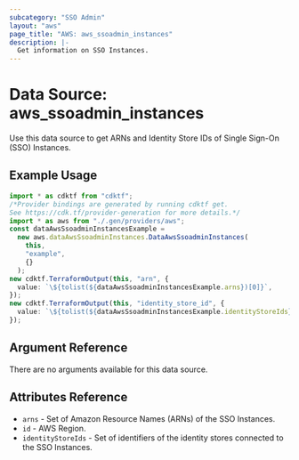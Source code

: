 ```yaml
---
subcategory: "SSO Admin"
layout: "aws"
page_title: "AWS: aws_ssoadmin_instances"
description: |-
  Get information on SSO Instances.
---
```


# Data Source: aws\_ssoadmin\_instances

Use this data source to get ARNs and Identity Store IDs of Single Sign-On (SSO) Instances.

## Example Usage

```typescript
import * as cdktf from "cdktf";
/*Provider bindings are generated by running cdktf get.
See https://cdk.tf/provider-generation for more details.*/
import * as aws from "./.gen/providers/aws";
const dataAwsSsoadminInstancesExample =
  new aws.dataAwsSsoadminInstances.DataAwsSsoadminInstances(
    this,
    "example",
    {}
  );
new cdktf.TerraformOutput(this, "arn", {
  value: `\${tolist(${dataAwsSsoadminInstancesExample.arns})[0]}`,
});
new cdktf.TerraformOutput(this, "identity_store_id", {
  value: `\${tolist(${dataAwsSsoadminInstancesExample.identityStoreIds})[0]}`,
});

```

## Argument Reference

There are no arguments available for this data source.

## Attributes Reference

* `arns` - Set of Amazon Resource Names (ARNs) of the SSO Instances.
* `id` - AWS Region.
* `identityStoreIds` - Set of identifiers of the identity stores connected to the SSO Instances.
